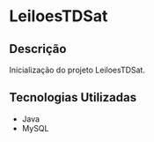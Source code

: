# LeiloesTDSat

## Descrição
Inicialização do projeto LeiloesTDSat.

## Tecnologias Utilizadas
- Java
- MySQL
